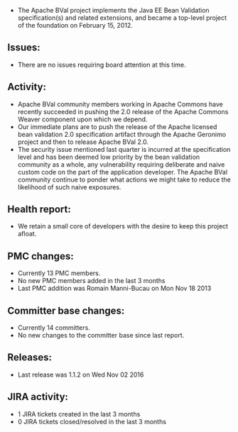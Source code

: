 

 - The Apache BVal project implements the Java EE Bean Validation
   specification(s) and related extensions, and became a top-level project of
   the foundation on February 15, 2012.

## Issues:

 - There are no issues requiring board attention at this time.

## Activity:

 - Apache BVal community members working in Apache Commons have recently
   succeeded in pushing the 2.0 release of the Apache Commons Weaver component
   upon which we depend.
 - Our immediate plans are to push the release of the Apache licensed bean
   validation 2.0 specification artifact through the Apache Geronimo project and
   then to release Apache BVal 2.0.
 - The security issue mentioned last quarter is incurred at the specification
   level and has been deemed low priority by the bean validation community as a
   whole, any vulnerability requiring deliberate and naive custom code on the
   part of the application developer. The Apache BVal community continue to
   ponder what actions we might take to reduce the likelihood of such naive
   exposures.

## Health report:

 - We retain a small core of developers with the desire to keep this project
   afloat.

## PMC changes: 

 - Currently 13 PMC members. 
 - No new PMC members added in the last 3 months 
 - Last PMC addition was Romain Manni-Bucau on Mon Nov 18 2013 

## Committer base changes: 

 - Currently 14 committers. 
 - No new changes to the committer base since last report. 

## Releases: 

 - Last release was 1.1.2 on Wed Nov 02 2016 

## JIRA activity: 

 - 1 JIRA tickets created in the last 3 months 
 - 0 JIRA tickets closed/resolved in the last 3 months
